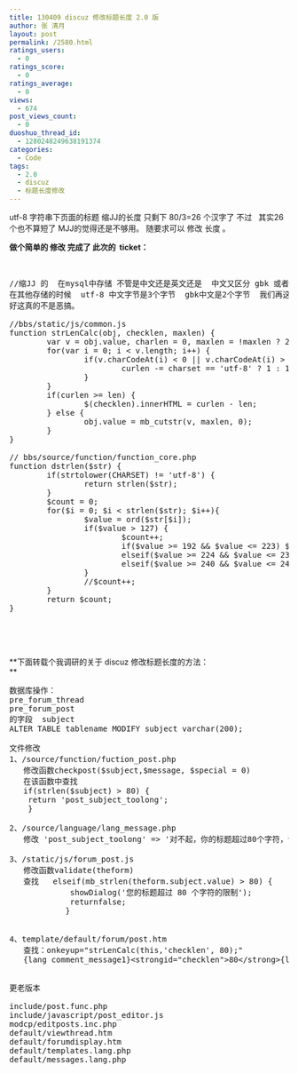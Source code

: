 ```yaml
---
title: 130409 discuz 修改标题长度 2.0 版
author: 张 清月
layout: post
permalink: /2580.html
ratings_users:
  - 0
ratings_score:
  - 0
ratings_average:
  - 0
views:
  - 674
post_views_count:
  - 0
duoshuo_thread_id:
  - 1280248249638191374
categories:
  - Code
tags:
  - 2.0
  - discuz
  - 标题长度修改
---
```

utf-8 字符串下页面的标题 缩JJ的长度 只剩下 80/3=26 个汉字了 不过   其实26个也不算短了 MJJ的觉得还是不够用。 随要求可以 修改 长度 。

**做个简单的 修改 完成了 此次的  ticket：**

&nbsp;

<pre>//缩JJ 的  在mysql中存储 不管是中文还是英文还是  中文又区分 gbk 或者utf-8 之类的  varchar 都算1个字符 
在其他存储的时候  utf-8 中文字节是3个字节  gbk中文是2个字节  我们再这里稍微的调皮的  改动了下 计算内容的长度 代码 就可以了。
好这真的不是恶搞。

//bbs/static/js/common.js 
function strLenCalc(obj, checklen, maxlen) {
        var v = obj.value, charlen = 0, maxlen = !maxlen ? 200 : maxlen, curlen = maxlen, len = strlen(v);
        for(var i = 0; i &lt; v.length; i++) {
                if(v.charCodeAt(i) &lt; 0 || v.charCodeAt(i) > 255) {
                        curlen -= charset == 'utf-8' ? 1 : 1;
                }
        }
        if(curlen >= len) {
                $(checklen).innerHTML = curlen - len;
        } else {
                obj.value = mb_cutstr(v, maxlen, 0);
        }
}

// bbs/source/function/function_core.php 
function dstrlen($str) {
        if(strtolower(CHARSET) != 'utf-8') {
                return strlen($str);
        }
        $count = 0;
        for($i = 0; $i &lt; strlen($str); $i++){
                $value = ord($str[$i]);
                if($value > 127) {
                        $count++;
                        if($value >= 192 &#038;&#038; $value &lt;= 223) $i++;
                        elseif($value >= 224 &#038;&#038; $value &lt;= 239) $i = $i + 2;
                        elseif($value >= 240 &#038;&#038; $value &lt;= 247) $i = $i + 3;
                }
                //$count++;
        }
        return $count;
}




</pre>

**下面转载个我调研的关于 discuz 修改标题长度的方法：  
** 
<pre>数据库操作：
pre_forum_thread
pre_forum_post
的字段  subject
ALTER TABLE tablename MODIFY subject varchar(200);

文件修改
1、/source/function/fuction_post.php 
   修改函数checkpost($subject,$message, $special = 0)
   在该函数中查找
   if(strlen($subject) > 80) {
    return 'post_subject_toolong';
    }

2、/source/language/lang_message.php
   修改 'post_subject_toolong' => '对不起，你的标题超过80个字符，请返回修改标题长度。'

3、/static/js/forum_post.js
   修改函数validate(theform)
   查找   elseif(mb_strlen(theform.subject.value) > 80) {
             showDialog('您的标题超过 80 个字符的限制');
             returnfalse;
            }


4、template/default/forum/post.htm
   查找：onkeyup="strLenCalc(this,'checklen', 80);"
   {lang comment_message1}&lt;strongid="checklen">80&lt;/strong>{lang comment_message2}


更老版本

include/post.func.php
include/javascript/post_editor.js
modcp/editposts.inc.php
default/viewthread.htm
default/forumdisplay.htm
default/templates.lang.php
default/messages.lang.php

</pre>